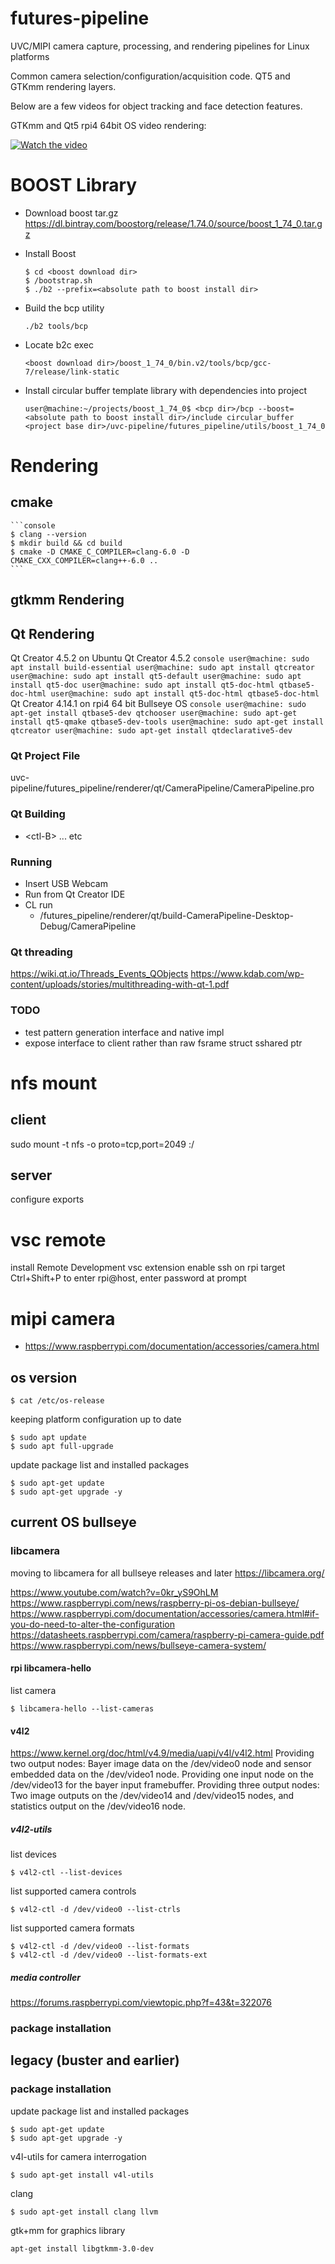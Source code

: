 # futures-pipeline
UVC/MIPI camera capture, processing, and rendering pipelines for Linux platforms

Common camera selection/configuration/acquisition code. QT5 and GTKmm rendering layers.

Below are a few videos for object tracking and face detection features.

GTKmm and Qt5 rpi4 64bit OS video rendering:

[![Watch the video](https://img.youtube.com/vi/3hmjHRkfg6w/2.jpg)](https://www.youtube.com/watch?v=3hmjHRkfg6w&feature=youtu.be "rpi gtkmm/qt5 video streaming")


# BOOST Library
- Download boost tar.gz
https://dl.bintray.com/boostorg/release/1.74.0/source/boost_1_74_0.tar.gz

- Install Boost
    ```console
    $ cd <boost download dir>
    $ /bootstrap.sh
    $ ./b2 --prefix=<absolute path to boost install dir>
    ```

- Build the bcp utility
    ```console
    ./b2 tools/bcp
    ```

- Locate b2c exec
    ```console
    <boost download dir>/boost_1_74_0/bin.v2/tools/bcp/gcc-7/release/link-static
    ```

- Install circular buffer template library with dependencies into project
    ```console
    user@machine:~/projects/boost_1_74_0$ <bcp dir>/bcp --boost=<absolute path to boost install dir>/include circular_buffer <project base dir>/uvc-pipeline/futures_pipeline/utils/boost_1_74_0
    ```

# Rendering

## cmake
    ```console
    $ clang --version
    $ mkdir build && cd build
    $ cmake -D CMAKE_C_COMPILER=clang-6.0 -D CMAKE_CXX_COMPILER=clang++-6.0 ..
    ```

## gtkmm Rendering

## Qt Rendering
Qt Creator 4.5.2 on Ubuntu Qt Creator 4.5.2
    ```console
    user@machine: sudo apt install build-essential
    user@machine: sudo apt install qtcreator
    user@machine: sudo apt install qt5-default
    user@machine: sudo apt install qt5-doc
    user@machine: sudo apt install qt5-doc-html qtbase5-doc-html
    user@machine: sudo apt install qt5-doc-html qtbase5-doc-html
    ```
Qt Creator 4.14.1 on rpi4 64 bit Bullseye OS
    ```console
    user@machine: sudo apt-get install qtbase5-dev qtchooser
    user@machine: sudo apt-get install qt5-qmake qtbase5-dev-tools
    user@machine: sudo apt-get install qtcreator
    user@machine: sudo apt-get install qtdeclarative5-dev
    ```

### Qt Project File
uvc-pipeline/futures_pipeline/renderer/qt/CameraPipeline/CameraPipeline.pro

### Qt Building
- \<ctl-B\> ... etc

### Running
- Insert USB Webcam
- Run from Qt Creator IDE
- CL run
    - /futures_pipeline/renderer/qt/build-CameraPipeline-Desktop-Debug/CameraPipeline

### Qt threading
https://wiki.qt.io/Threads_Events_QObjects
https://www.kdab.com/wp-content/uploads/stories/multithreading-with-qt-1.pdf

### TODO
- test pattern generation interface and native impl
- expose interface to client rather than raw fsrame struct sshared ptr

# nfs mount

## client
sudo mount -t nfs -o proto=tcp,port=2049 <server ip>:/ <mount directory>

## server
configure exports

# vsc remote
install Remote Development vsc extension
enable ssh on rpi target
Ctrl+Shift+P to enter rpi@host, enter password at prompt

# mipi camera
- https://www.raspberrypi.com/documentation/accessories/camera.html

## os version

```console
$ cat /etc/os-release
```

keeping platform configuration up to date
```console
$ sudo apt update
$ sudo apt full-upgrade
```
update package list and installed packages
```console
$ sudo apt-get update
$ sudo apt-get upgrade -y
```

## current OS bullseye

### libcamera
moving to libcamera for all bullseye releases and later
https://libcamera.org/

https://www.youtube.com/watch?v=0kr_yS9OhLM
https://www.raspberrypi.com/news/raspberry-pi-os-debian-bullseye/
https://www.raspberrypi.com/documentation/accessories/camera.html#if-you-do-need-to-alter-the-configuration
https://datasheets.raspberrypi.com/camera/raspberry-pi-camera-guide.pdf
https://www.raspberrypi.com/news/bullseye-camera-system/

#### rpi libcamera-hello
list camera
```console
$ libcamera-hello --list-cameras
```

#### v4l2
https://www.kernel.org/doc/html/v4.9/media/uapi/v4l/v4l2.html
Providing two output nodes: Bayer image data on the /dev/video0 node and sensor embedded data on the /dev/video1 node.
Providing one input node on the /dev/video13 for the bayer input framebuffer.
Providing three output nodes: Two image outputs on the /dev/video14 and /dev/video15 nodes, and statistics output on the /dev/video16 node.

##### v4l2-utils
list devices
```console
$ v4l2-ctl --list-devices
```
list supported camera controls
```console
$ v4l2-ctl -d /dev/video0 --list-ctrls
```
list supported camera formats
```console
$ v4l2-ctl -d /dev/video0 --list-formats
$ v4l2-ctl -d /dev/video0 --list-formats-ext
```

##### media controller
https://forums.raspberrypi.com/viewtopic.php?f=43&t=322076


### package installation


## legacy (buster and earlier)

### package installation

update package list and installed packages
```console
$ sudo apt-get update
$ sudo apt-get upgrade -y
```

v4l-utils for camera interrogation
```console
$ sudo apt-get install v4l-utils
```

clang
```console
$ sudo apt-get install clang llvm
```

gtk+mm for graphics library
```console
apt-get install libgtkmm-3.0-dev
```